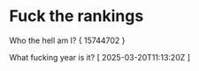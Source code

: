 # Fuck the rankings

Who the hell am I?
{ 15744702 }

What fucking year is it?
[ 2025-03-20T11:13:20Z ]
